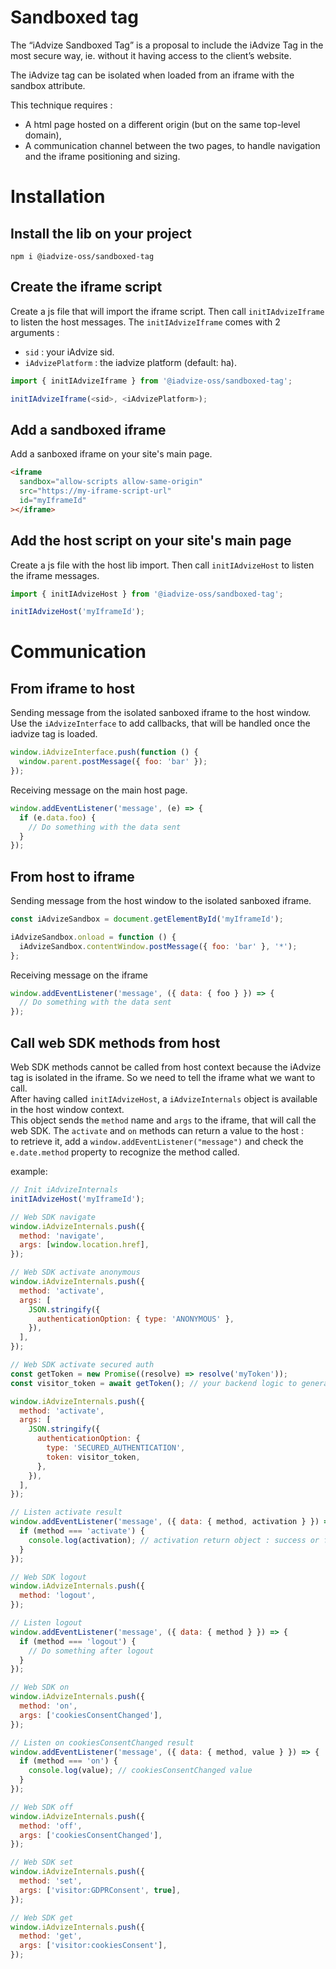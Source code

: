 # Sandboxed tag

The “iAdvize Sandboxed Tag” is a proposal to include the iAdvize Tag in the most secure way, ie. without it having access to the client’s website.

The iAdvize tag can be isolated when loaded from an iframe with the sandbox attribute.

This technique requires :

- A html page hosted on a different origin (but on the same top-level domain),
- A communication channel between the two pages, to handle navigation and the iframe positioning and sizing.

# Installation

## Install the lib on your project

```
npm i @iadvize-oss/sandboxed-tag
```

## Create the iframe script

Create a js file that will import the iframe script.
Then call `initIAdvizeIframe` to listen the host messages.
The `initIAdvizeIframe` comes with 2 arguments :

- `sid` : your iAdvize sid.
- `iAdvizePlatform` : the iadvize platform (default: ha).

```js
import { initIAdvizeIframe } from '@iadvize-oss/sandboxed-tag';

initIAdvizeIframe(<sid>, <iAdvizePlatform>);
```

## Add a sandboxed iframe

Add a sanboxed iframe on your site's main page.

```html
<iframe
  sandbox="allow-scripts allow-same-origin"
  src="https://my-iframe-script-url"
  id="myIframeId"
></iframe>
```

## Add the host script on your site's main page

Create a js file with the host lib import.
Then call `initIAdvizeHost` to listen the iframe messages.

```js
import { initIAdvizeHost } from '@iadvize-oss/sandboxed-tag';

initIAdvizeHost('myIframeId');
```

# Communication

## From iframe to host

Sending message from the isolated sanboxed iframe to the host window.
Use the `iAdvizeInterface` to add callbacks, that will be handled once the iadvize tag is loaded.

```js
window.iAdvizeInterface.push(function () {
  window.parent.postMessage({ foo: 'bar' });
});
```

Receiving message on the main host page.

```js
window.addEventListener('message', (e) => {
  if (e.data.foo) {
    // Do something with the data sent
  }
});
```

## From host to iframe

Sending message from the host window to the isolated sanboxed iframe.

```js
const iAdvizeSandbox = document.getElementById('myIframeId');

iAdvizeSandbox.onload = function () {
  iAdvizeSandbox.contentWindow.postMessage({ foo: 'bar' }, '*');
};
```

Receiving message on the iframe

```js
window.addEventListener('message', ({ data: { foo } }) => {
  // Do something with the data sent
});
```

## Call web SDK methods from host

Web SDK methods cannot be called from host context because the iAdvize tag is isolated in the iframe. So we need to tell the iframe what we want to call.  
After having called `initIAdvizeHost`, a `iAdvizeInternals` object is available in the host window context.  
This object sends the `method` name and `args` to the iframe, that will call the web SDK.
The `activate` and `on` methods can return a value to the host :  
to retrieve it, add a `window.addEventListener("message")` and check the `e.date.method` property to recognize the method called.

example:

```js
// Init iAdvizeInternals
initIAdvizeHost('myIframeId');

// Web SDK navigate
window.iAdvizeInternals.push({
  method: 'navigate',
  args: [window.location.href],
});

// Web SDK activate anonymous
window.iAdvizeInternals.push({
  method: 'activate',
  args: [
    JSON.stringify({
      authenticationOption: { type: 'ANONYMOUS' },
    }),
  ],
});

// Web SDK activate secured auth
const getToken = new Promise((resolve) => resolve('myToken'));
const visitor_token = await getToken(); // your backend logic to generate a JWE

window.iAdvizeInternals.push({
  method: 'activate',
  args: [
    JSON.stringify({
      authenticationOption: {
        type: 'SECURED_AUTHENTICATION',
        token: visitor_token,
      },
    }),
  ],
});

// Listen activate result
window.addEventListener('message', ({ data: { method, activation } }) => {
  if (method === 'activate') {
    console.log(activation); // activation return object : success or failure
  }
});

// Web SDK logout
window.iAdvizeInternals.push({
  method: 'logout',
});

// Listen logout
window.addEventListener('message', ({ data: { method } }) => {
  if (method === 'logout') {
    // Do something after logout
  }
});

// Web SDK on
window.iAdvizeInternals.push({
  method: 'on',
  args: ['cookiesConsentChanged'],
});

// Listen on cookiesConsentChanged result
window.addEventListener('message', ({ data: { method, value } }) => {
  if (method === 'on') {
    console.log(value); // cookiesConsentChanged value
  }
});

// Web SDK off
window.iAdvizeInternals.push({
  method: 'off',
  args: ['cookiesConsentChanged'],
});

// Web SDK set
window.iAdvizeInternals.push({
  method: 'set',
  args: ['visitor:GDPRConsent', true],
});

// Web SDK get
window.iAdvizeInternals.push({
  method: 'get',
  args: ['visitor:cookiesConsent'],
});
```
